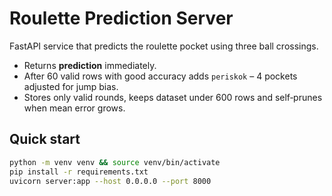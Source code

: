 # Roulette Prediction Server

FastAPI service that predicts the roulette pocket using three ball crossings.
* Returns **prediction** immediately.
* After 60 valid rows with good accuracy adds `periskok` – 4 pockets adjusted for jump bias.
* Stores only valid rounds, keeps dataset under 600 rows and self‑prunes when mean error grows.

## Quick start
```bash
python -m venv venv && source venv/bin/activate
pip install -r requirements.txt
uvicorn server:app --host 0.0.0.0 --port 8000
```

